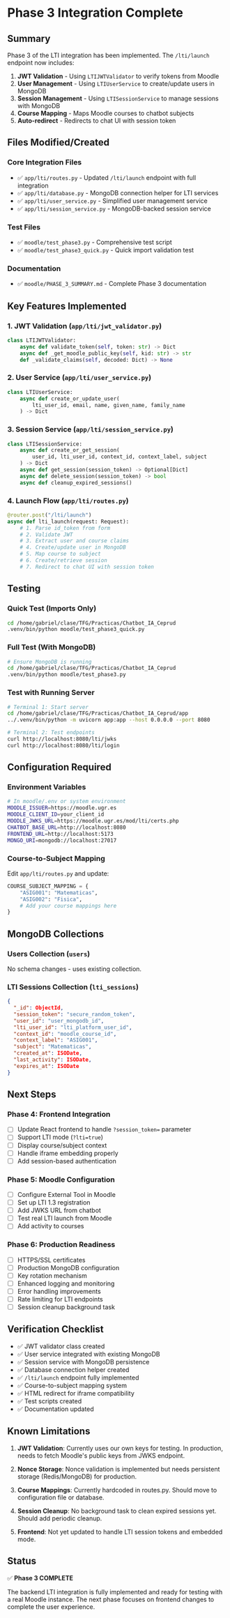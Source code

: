 # Phase 3 Integration Complete

## Summary
Phase 3 of the LTI integration has been implemented. The `/lti/launch` endpoint now includes:

1. **JWT Validation** - Using `LTIJWTValidator` to verify tokens from Moodle
2. **User Management** - Using `LTIUserService` to create/update users in MongoDB
3. **Session Management** - Using `LTISessionService` to manage sessions with MongoDB
4. **Course Mapping** - Maps Moodle courses to chatbot subjects
5. **Auto-redirect** - Redirects to chat UI with session token

## Files Modified/Created

### Core Integration Files
- ✅ `app/lti/routes.py` - Updated `/lti/launch` endpoint with full integration
- ✅ `app/lti/database.py` - MongoDB connection helper for LTI services
- ✅ `app/lti/user_service.py` - Simplified user management service
- ✅ `app/lti/session_service.py` - MongoDB-backed session service

### Test Files
- ✅ `moodle/test_phase3.py` - Comprehensive test script
- ✅ `moodle/test_phase3_quick.py` - Quick import validation test

### Documentation
- ✅ `moodle/PHASE_3_SUMMARY.md` - Complete Phase 3 documentation

## Key Features Implemented

### 1. JWT Validation (`app/lti/jwt_validator.py`)
```python
class LTIJWTValidator:
    async def validate_token(self, token: str) -> Dict
    async def _get_moodle_public_key(self, kid: str) -> str
    def _validate_claims(self, decoded: Dict) -> None
```

### 2. User Service (`app/lti/user_service.py`)
```python
class LTIUserService:
    async def create_or_update_user(
        lti_user_id, email, name, given_name, family_name
    ) -> Dict
```

### 3. Session Service (`app/lti/session_service.py`)
```python
class LTISessionService:
    async def create_or_get_session(
        user_id, lti_user_id, context_id, context_label, subject
    ) -> Dict
    async def get_session(session_token) -> Optional[Dict]
    async def delete_session(session_token) -> bool
    async def cleanup_expired_sessions()
```

### 4. Launch Flow (`app/lti/routes.py`)
```python
@router.post("/lti/launch")
async def lti_launch(request: Request):
    # 1. Parse id_token from form
    # 2. Validate JWT
    # 3. Extract user and course claims
    # 4. Create/update user in MongoDB
    # 5. Map course to subject
    # 6. Create/retrieve session
    # 7. Redirect to chat UI with session token
```

## Testing

### Quick Test (Imports Only)
```bash
cd /home/gabriel/clase/TFG/Practicas/Chatbot_IA_Ceprud
.venv/bin/python moodle/test_phase3_quick.py
```

### Full Test (With MongoDB)
```bash
# Ensure MongoDB is running
cd /home/gabriel/clase/TFG/Practicas/Chatbot_IA_Ceprud
.venv/bin/python moodle/test_phase3.py
```

### Test with Running Server
```bash
# Terminal 1: Start server
cd /home/gabriel/clase/TFG/Practicas/Chatbot_IA_Ceprud/app
../.venv/bin/python -m uvicorn app:app --host 0.0.0.0 --port 8080

# Terminal 2: Test endpoints
curl http://localhost:8080/lti/jwks
curl http://localhost:8080/lti/login
```

## Configuration Required

### Environment Variables
```bash
# In moodle/.env or system environment
MOODLE_ISSUER=https://moodle.ugr.es
MOODLE_CLIENT_ID=your_client_id
MOODLE_JWKS_URL=https://moodle.ugr.es/mod/lti/certs.php
CHATBOT_BASE_URL=http://localhost:8080
FRONTEND_URL=http://localhost:5173
MONGO_URI=mongodb://localhost:27017
```

### Course-to-Subject Mapping
Edit `app/lti/routes.py` and update:
```python
COURSE_SUBJECT_MAPPING = {
    "ASIG001": "Matematicas",
    "ASIG002": "Fisica",
    # Add your course mappings here
}
```

## MongoDB Collections

### Users Collection (`users`)
No schema changes - uses existing collection.

### LTI Sessions Collection (`lti_sessions`)
```json
{
  "_id": ObjectId,
  "session_token": "secure_random_token",
  "user_id": "user_mongodb_id",
  "lti_user_id": "lti_platform_user_id",
  "context_id": "moodle_course_id",
  "context_label": "ASIG001",
  "subject": "Matematicas",
  "created_at": ISODate,
  "last_activity": ISODate,
  "expires_at": ISODate
}
```

## Next Steps

### Phase 4: Frontend Integration
- [ ] Update React frontend to handle `?session_token=` parameter
- [ ] Support LTI mode (`?lti=true`)
- [ ] Display course/subject context
- [ ] Handle iframe embedding properly
- [ ] Add session-based authentication

### Phase 5: Moodle Configuration
- [ ] Configure External Tool in Moodle
- [ ] Set up LTI 1.3 registration
- [ ] Add JWKS URL from chatbot
- [ ] Test real LTI launch from Moodle
- [ ] Add activity to courses

### Phase 6: Production Readiness
- [ ] HTTPS/SSL certificates
- [ ] Production MongoDB configuration
- [ ] Key rotation mechanism
- [ ] Enhanced logging and monitoring
- [ ] Error handling improvements
- [ ] Rate limiting for LTI endpoints
- [ ] Session cleanup background task

## Verification Checklist

- ✅ JWT validator class created
- ✅ User service integrated with existing MongoDB
- ✅ Session service with MongoDB persistence
- ✅ Database connection helper created
- ✅ `/lti/launch` endpoint fully implemented
- ✅ Course-to-subject mapping system
- ✅ HTML redirect for iframe compatibility
- ✅ Test scripts created
- ✅ Documentation updated

## Known Limitations

1. **JWT Validation**: Currently uses our own keys for testing. In production, needs to fetch Moodle's public keys from JWKS endpoint.

2. **Nonce Storage**: Nonce validation is implemented but needs persistent storage (Redis/MongoDB) for production.

3. **Course Mappings**: Currently hardcoded in routes.py. Should move to configuration file or database.

4. **Session Cleanup**: No background task to clean expired sessions yet. Should add periodic cleanup.

5. **Frontend**: Not yet updated to handle LTI session tokens and embedded mode.

## Status

✅ **Phase 3 COMPLETE**

The backend LTI integration is fully implemented and ready for testing with a real Moodle instance. The next phase focuses on frontend changes to complete the user experience.
